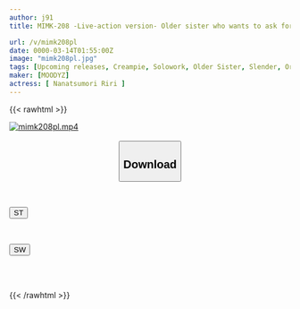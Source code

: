 ```yaml
---
author: j91
title: MIMK-208 -Live-action version- Older sister who wants to ask for a ●●●r dick S1 exclusive Nanatsumori Riri's first original work & creampie release special

url: /v/mimk208pl
date: 0000-03-14T01:55:00Z
image: "mimk208pl.jpg"
tags: [Upcoming releases, Creampie, Solowork, Older Sister, Slender, Original Collaboration	]
maker: [MOODYZ]
actress: [ Nanatsumori Riri ]
---
```



{{< rawhtml >}}

<div class="video" data-videoid="pending_link.html">
    <a href="javascript:;">
        <img src="/v/mimk208pl/mimk208pl.jpg" width="WIDTH" height="HEIGHT" alt="mimk208pl.mp4" loading="lazy">
    </a>
</div>

<script type="text/javascript" src="https://j91.asia/asset/on-demand-pend.js"></script>

<br>
  <link rel="stylesheet" href="https://j91.asia/asset/bs5.css">
  
  <center>
  <button class="btn btn-primary" type="button" data-bs-toggle="collapse" data-bs-target=".multi-collapse" aria-expanded="false" aria-controls="multiCollapseExample1 multiCollapseExample2"><h2>Download</h2></button></center>
</p>
<div class="row">
  <div class="col">
    <div class="collapse multi-collapse" id="multiCollapseExample1">
      <div class="card card-body">
	      	      <br>
<div class="buttons">  
<p><a href="https://j91.asia/pending_link.html" target="_blank"><button class="btn-hover color-3"><i class="fa fa-download"></i> ST</button></a></p></div>
    </div>
  </div>
</div>
  <div class="col">
    <div class="collapse multi-collapse" id="multiCollapseExample2">
      <div class="card card-body">
	      <br>
<div class="buttons">
<p><a href="https://j91.asia/pending_link.html" target="_blank"><button class="btn-hover color-2"><i class="fa fa-download"></i> SW</button></a></p></div>
<br><br>
      </div>
    </div>
  </div>
</div>

{{< /rawhtml >}}